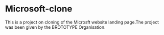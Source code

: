 # Microsoft-clone
This is a project on cloning of the Microsft website landing page.The project was been given by the BROTOTYPE Organisation.
